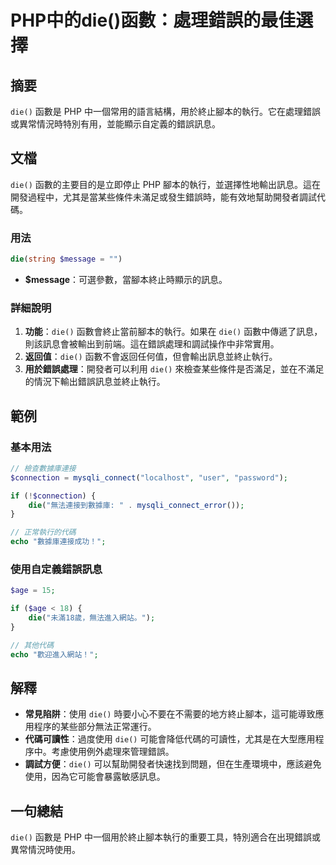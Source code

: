 <!--
Meta Description: # PHP中的die()函數：處理錯誤的最佳選擇 ## 摘要 `die()` 函數是 PHP 中一個常用的語言結構，用於終止腳本的執行。它在處理錯誤或異常情況時特別有用，並能顯示自定義的錯誤訊息。 ## 文檔 `die()` 函數的主要目的是立即停止 PHP 腳本的執行，並選擇性地輸出訊息。這在開發...
Meta Keywords: die, php, 函數是, message, connection
-->

# PHP中的die()函數：處理錯誤的最佳選擇

## 摘要
`die()` 函數是 PHP 中一個常用的語言結構，用於終止腳本的執行。它在處理錯誤或異常情況時特別有用，並能顯示自定義的錯誤訊息。

## 文檔
`die()` 函數的主要目的是立即停止 PHP 腳本的執行，並選擇性地輸出訊息。這在開發過程中，尤其是當某些條件未滿足或發生錯誤時，能有效地幫助開發者調試代碼。

### 用法
```php
die(string $message = "")
```
- **$message**：可選參數，當腳本終止時顯示的訊息。

### 詳細說明
1. **功能**：`die()` 函數會終止當前腳本的執行。如果在 `die()` 函數中傳遞了訊息，則該訊息會被輸出到前端。這在錯誤處理和調試操作中非常實用。
2. **返回值**：`die()` 函數不會返回任何值，但會輸出訊息並終止執行。
3. **用於錯誤處理**：開發者可以利用 `die()` 來檢查某些條件是否滿足，並在不滿足的情況下輸出錯誤訊息並終止執行。

## 範例
### 基本用法
```php
// 檢查數據庫連接
$connection = mysqli_connect("localhost", "user", "password");

if (!$connection) {
    die("無法連接到數據庫: " . mysqli_connect_error());
}

// 正常執行的代碼
echo "數據庫連接成功！";
```

### 使用自定義錯誤訊息
```php
$age = 15;

if ($age < 18) {
    die("未滿18歲，無法進入網站。");
}

// 其他代碼
echo "歡迎進入網站！";
```

## 解釋
- **常見陷阱**：使用 `die()` 時要小心不要在不需要的地方終止腳本，這可能導致應用程序的某些部分無法正常運行。
- **代碼可讀性**：過度使用 `die()` 可能會降低代碼的可讀性，尤其是在大型應用程序中。考慮使用例外處理來管理錯誤。
- **調試方便**：`die()` 可以幫助開發者快速找到問題，但在生產環境中，應該避免使用，因為它可能會暴露敏感訊息。

## 一句總結
`die()` 函數是 PHP 中一個用於終止腳本執行的重要工具，特別適合在出現錯誤或異常情況時使用。